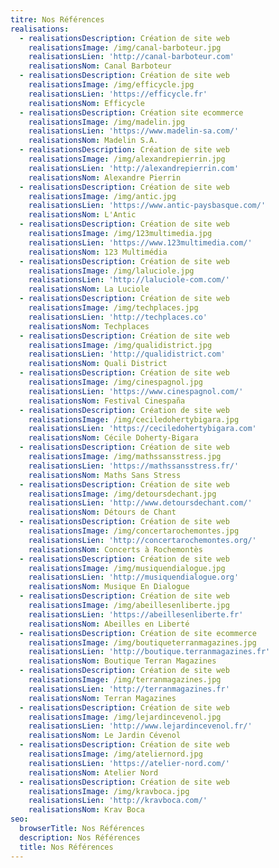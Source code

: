 ```yaml
---
titre: Nos Références
realisations:
  - realisationsDescription: Création de site web
    realisationsImage: /img/canal-barboteur.jpg
    realisationsLien: 'http://canal-barboteur.com'
    realisationsNom: Canal Barboteur
  - realisationsDescription: Création de site web
    realisationsImage: /img/efficycle.jpg
    realisationsLien: 'https://efficycle.fr'
    realisationsNom: Efficycle
  - realisationsDescription: Création site ecommerce
    realisationsImage: /img/madelin.jpg
    realisationsLien: 'https://www.madelin-sa.com/'
    realisationsNom: Madelin S.A.
  - realisationsDescription: Création de site web
    realisationsImage: /img/alexandrepierrin.jpg
    realisationsLien: 'http://alexandrepierrin.com'
    realisationsNom: Alexandre Pierrin
  - realisationsDescription: Création de site web
    realisationsImage: /img/antic.jpg
    realisationsLien: 'https://www.antic-paysbasque.com/'
    realisationsNom: L'Antic
  - realisationsDescription: Création de site web
    realisationsImage: /img/123multimedia.jpg
    realisationsLien: 'https://www.123multimedia.com/'
    realisationsNom: 123 Multimédia
  - realisationsDescription: Création de site web
    realisationsImage: /img/laluciole.jpg
    realisationsLien: 'http://laluciole-com.com/'
    realisationsNom: La Luciole
  - realisationsDescription: Création de site web
    realisationsImage: /img/techplaces.jpg
    realisationsLien: 'http://techplaces.co'
    realisationsNom: Techplaces
  - realisationsDescription: Création de site web
    realisationsImage: /img/qualidistrict.jpg
    realisationsLien: 'http://qualidistrict.com'
    realisationsNom: Quali District
  - realisationsDescription: Création de site web
    realisationsImage: /img/cinespagnol.jpg
    realisationsLien: 'https://www.cinespagnol.com/'
    realisationsNom: Festival Cinespaña
  - realisationsDescription: Création de site web
    realisationsImage: /img/ceciledohertybigara.jpg
    realisationsLien: 'https://ceciledohertybigara.com'
    realisationsNom: Cécile Doherty-Bigara
  - realisationsDescription: Création de site web
    realisationsImage: /img/mathssansstress.jpg
    realisationsLien: 'https://mathssansstress.fr/'
    realisationsNom: Maths Sans Stress
  - realisationsDescription: Création de site web
    realisationsImage: /img/detoursdechant.jpg
    realisationsLien: 'http://www.detoursdechant.com/'
    realisationsNom: Détours de Chant
  - realisationsDescription: Création de site web
    realisationsImage: /img/concertarochemontes.jpg
    realisationsLien: 'http://concertarochemontes.org/'
    realisationsNom: Concerts à Rochemontès
  - realisationsDescription: Création de site web
    realisationsImage: /img/musiquendialogue.jpg
    realisationsLien: 'http://musiquendialogue.org'
    realisationsNom: Musique En Dialogue
  - realisationsDescription: Création de site web
    realisationsImage: /img/abeillesenliberte.jpg
    realisationsLien: 'https://abeillesenliberte.fr'
    realisationsNom: Abeilles en Liberté
  - realisationsDescription: Création de site ecommerce
    realisationsImage: /img/boutiqueterranmagazines.jpg
    realisationsLien: 'http://boutique.terranmagazines.fr'
    realisationsNom: Boutique Terran Magazines
  - realisationsDescription: Création de site web
    realisationsImage: /img/terranmagazines.jpg
    realisationsLien: 'http://terranmagazines.fr'
    realisationsNom: Terran Magazines
  - realisationsDescription: Création de site web
    realisationsImage: /img/lejardincevenol.jpg
    realisationsLien: 'http://www.lejardincevenol.fr/'
    realisationsNom: Le Jardin Cévenol
  - realisationsDescription: Création de site web
    realisationsImage: /img/ateliernord.jpg
    realisationsLien: 'https://atelier-nord.com/'
    realisationsNom: Atelier Nord
  - realisationsDescription: Création de site web
    realisationsImage: /img/kravboca.jpg
    realisationsLien: 'http://kravboca.com/'
    realisationsNom: Krav Boca
seo:
  browserTitle: Nos Références
  description: Nos Références
  title: Nos Références
---
```


